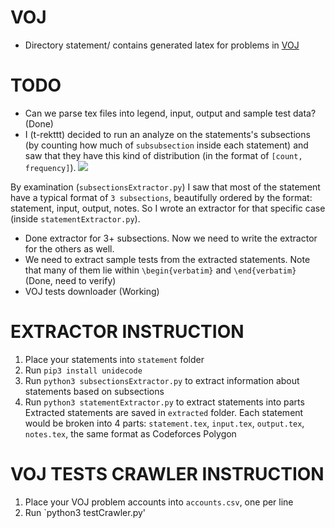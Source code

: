 # VOJ

- Directory statement/ contains generated latex for problems in [VOJ](https://vn.spoj.com/)

# TODO

- Can we parse tex files into legend, input, output and sample test data? (Done)
- I (t-rekttt) decided to run an analyze on the statements's subsections (by counting how much of `subsubsection` inside each statement) and saw that they have this kind of distribution (in the format of `[count, frequency]`). 
![](https://cdn.discordapp.com/attachments/663039190560145409/663331329915748385/unknown.png)

By examination (`subsectionsExtractor.py`) I saw that most of the statement have a typical format of `3 subsections`, beautifully ordered by the format: statement, input, output, notes. So I wrote an extractor for that specific case (inside `statementExtractor.py`).
- Done extractor for 3+ subsections. Now we need to write the extractor for the others as well.
- We need to extract sample tests from the extracted statements. Note that many of them lie within `\begin{verbatim}` and `\end{verbatim}` (Done, need to verify)
- VOJ tests downloader (Working)

# EXTRACTOR INSTRUCTION
1. Place your statements into `statement` folder
2. Run `pip3 install unidecode`
3. Run `python3 subsectionsExtractor.py` to extract information about statements based on subsections
4. Run `python3 statementExtractor.py` to extract statements into parts
Extracted statements are saved in `extracted` folder. Each statement would be broken into 4 parts: `statement.tex`, `input.tex`, `output.tex`, `notes.tex`, the same format as Codeforces Polygon

# VOJ TESTS CRAWLER INSTRUCTION
1. Place your VOJ problem accounts into `accounts.csv`, one per line
2. Run `python3 testCrawler.py'
